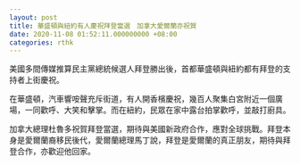 ```yaml
---
layout: post
title: 華盛頓與紐約有人慶祝拜登當選　加拿大愛爾蘭亦祝賀
date: 2020-11-08 01:52:11.000000000 +08:00
categories: rthk
---
```


美國多間傳媒推算民主黨總統候選人拜登勝出後，首都華盛頓與紐約都有拜登的支持者上街慶祝。

在華盛頓，汽車響咹聲充斥街道，有人開香檳慶祝，幾百人聚集白宮附近一個廣場，一同歡呼、大笑和擊掌。而在紐約，民眾在家中露台拍掌歡呼，並敲打廚具。

加拿大總理杜魯多祝賀拜登當選，期待與美國新政府合作，應對全球挑戰。拜登本身是愛爾蘭裔移民後代，愛爾蘭總理馬丁說，拜登是愛爾蘭的真正朋友，期待與拜登合作，亦歡迎他回家。
